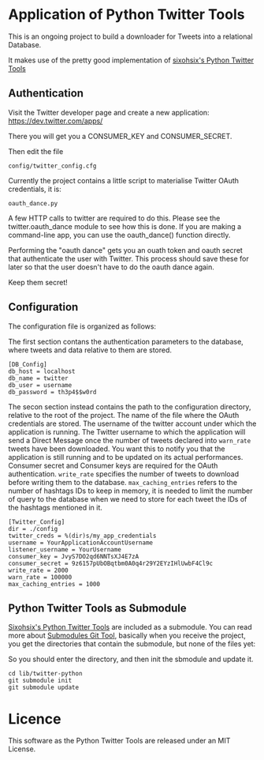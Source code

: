 # Application of Python Twitter Tools


This is an ongoing project to build a downloader for Tweets into a relational Database.

It makes use of the pretty good implementation of [sixohsix's Python Twitter Tools](https://github.com/sixohsix/twitter)


## Authentication


Visit the Twitter developer page and create a new application: https://dev.twitter.com/apps/

There you will get you a CONSUMER_KEY and CONSUMER_SECRET.

Then edit the file

    config/twitter_config.cfg

Currently the project contains a little script to materialise Twitter OAuth credentials, it is:

    oauth_dance.py


A few HTTP calls to twitter are required to do this.
Please see the twitter.oauth_dance module to see how this is done.
If you are making a command-line app, you can use the oauth_dance() function directly.

Performing the "oauth dance" gets you an ouath token and oauth secret that authenticate the user with Twitter.
This process should save these for later so that the user doesn't have to do the oauth dance again.

Keep them secret!

## Configuration

The configuration file is organized as follows:

The first section contans the authentication parameters to the database, where tweets and data relative to them are stored.
 
    [DB_Config]
    db_host = localhost
    db_name = twitter
    db_user = username
    db_password = th3p4$$w0rd
    

The secon section instead contains the path to the configuration directory, relative to the root of the project.
The name of the file where the OAuth credentials are stored.
The username of the twitter account under which the application is running.
The Twitter username to which the application will send a Direct Message once the number of tweets declared into `warn_rate` tweets have been downloaded.
You want this to notify you that the application is still running and to be updated on its actual performances.    
Consumer secret and Consumer keys are required for the OAuth authentication.
`write_rate` specifies the number of tweets to download before writing them to the database.
`max_caching_entries` refers to the number of hashtags IDs to keep in memory, it is needed to limit the number of query to the database when we need to store for each tweet the IDs of the hashtags mentioned in it.     

	[Twitter_Config]
	dir = ./config
	twitter_creds = %(dir)s/my_app_credentials
	username = YourApplicationAccountUsername
	listener_username = YourUsername
	consumer_key = JvyS7DO2qd6NNTsXJ4E7zA
	consumer_secret = 9z6157pUbOBqtbm0A0q4r29Y2EYzIHlUwbF4Cl9c
	write_rate = 2000
	warn_rate = 100000
	max_caching_entries = 1000


## Python Twitter Tools as Submodule


[Sixohsix's Python Twitter Tools](https://github.com/sixohsix/twitter) are included as a submodule.
You can read more about [Submodules Git Tool](http://git-scm.com/book/en/Git-Tools-Submodules), basically when you receive the project, you get the directories that contain the submodule, but none of the files yet:

So you should enter the directory, and then init the sbmodule and update it.

    cd lib/twitter-python
    git submodule init
    git submodule update




# Licence

This software as the Python Twitter Tools are released under an MIT License.
